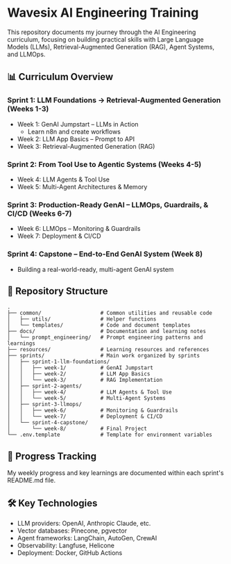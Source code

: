 # Wavesix AI Engineering Training

This repository documents my journey through the AI Engineering curriculum, focusing on building practical skills with Large Language Models (LLMs), Retrieval-Augmented Generation (RAG), Agent Systems, and LLMOps.

## 📊 Curriculum Overview

### Sprint 1: LLM Foundations → Retrieval-Augmented Generation (Weeks 1-3)
- Week 1: GenAI Jumpstart – LLMs in Action
  - Learn n8n and create workflows
- Week 2: LLM App Basics – Prompt to API
- Week 3: Retrieval-Augmented Generation (RAG)

### Sprint 2: From Tool Use to Agentic Systems (Weeks 4-5)
- Week 4: LLM Agents & Tool Use
- Week 5: Multi-Agent Architectures & Memory

### Sprint 3: Production-Ready GenAI – LLMOps, Guardrails, & CI/CD (Weeks 6-7)
- Week 6: LLMOps – Monitoring & Guardrails
- Week 7: Deployment & CI/CD

### Sprint 4: Capstone – End-to-End GenAI System (Week 8)
- Building a real-world-ready, multi-agent GenAI system

## 📁 Repository Structure

```
.
├── common/                   # Common utilities and reusable code
│   ├── utils/                # Helper functions
│   └── templates/            # Code and document templates
├── docs/                     # Documentation and learning notes
│   └── prompt_engineering/   # Prompt engineering patterns and learnings
├── resources/                # Learning resources and references
├── sprints/                  # Main work organized by sprints
│   ├── sprint-1-llm-foundations/
│   │   ├── week-1/           # GenAI Jumpstart
│   │   ├── week-2/           # LLM App Basics
│   │   └── week-3/           # RAG Implementation
│   ├── sprint-2-agents/
│   │   ├── week-4/           # LLM Agents & Tool Use
│   │   └── week-5/           # Multi-Agent Systems
│   ├── sprint-3-llmops/
│   │   ├── week-6/           # Monitoring & Guardrails
│   │   └── week-7/           # Deployment & CI/CD
│   └── sprint-4-capstone/
│       └── week-8/           # Final Project
└── .env.template             # Template for environment variables
```

## 📝 Progress Tracking

My weekly progress and key learnings are documented within each sprint's README.md file.

## 🛠️ Key Technologies

- LLM providers: OpenAI, Anthropic Claude, etc.
- Vector databases: Pinecone, pgvector
- Agent frameworks: LangChain, AutoGen, CrewAI
- Observability: Langfuse, Helicone
- Deployment: Docker, GitHub Actions
